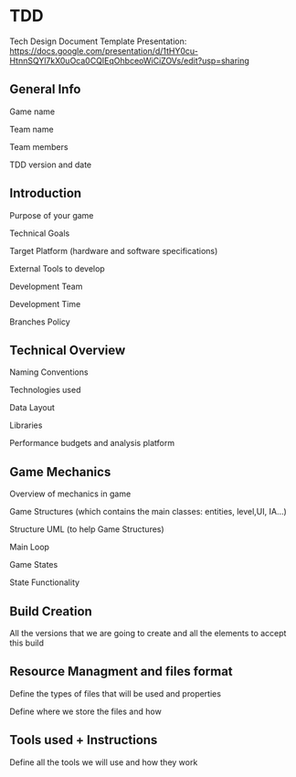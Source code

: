 # TDD
Tech Design Document Template
Presentation: https://docs.google.com/presentation/d/1tHY0cu-HtnnSQYl7kX0uOca0CQIEqOhbceoWiCiZOVs/edit?usp=sharing

## General Info

Game name

Team name

Team members

TDD version and date



## Introduction

Purpose of your game

Technical Goals

Target Platform (hardware and software specifications)

External Tools to develop

Development Team

Development Time

Branches Policy



## Technical Overview

Naming Conventions

Technologies used

Data Layout

Libraries

Performance budgets and analysis platform



## Game Mechanics

Overview of mechanics in game

Game Structures (which contains the main classes: entities, level,UI, IA...)

Structure UML (to help Game Structures)

Main Loop

Game States

State Functionality


## Build Creation

All the versions that we are going to create and all the elements to accept this build

## Resource Managment and files format

Define the types of files that will be used and properties

Define where we store the files and how


## Tools used + Instructions

Define all the tools we will use and how they work
